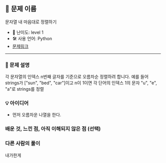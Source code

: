 ## 📘 문제 이름

문자열 내 마음대로 정렬하기

- 🧩 난이도: level 1
- 🛠 사용 언어: Python
- [문제링크](https://school.programmers.co.kr/learn/courses/30/lessons/12915#)

---

### 🧠 문제 설명

각 문자열의 인덱스 n번째 글자를 기준으로 오름차순 정렬하려 합니다. 예를 들어 strings가 ["sun", "bed", "car"]이고 n이 1이면 각 단어의 인덱스 1의 문자 "u", "e", "a"로 strings를 정렬

### 💡 아이디어

- 먼저 오름차운 나열을 한다.

### 배운 것, 느낀 점, 아직 이해되지 않은 점 (선택)

### 다른 사람의 풀이

내가한게
